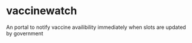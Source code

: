 # vaccinewatch
An portal to notify vaccine availibility immediately when slots are updated by government
